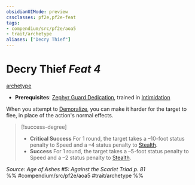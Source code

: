 ```yaml
---
obsidianUIMode: preview
cssclasses: pf2e,pf2e-feat
tags:
- compendium/src/pf2e/aoa5
- trait/archetype
aliases: ["Decry Thief"]
---
```

# Decry Thief  *Feat 4*  
[archetype](rules/traits/archetype.md "Archetype Feat Trait")  

- **Prerequisites**: [Zephyr Guard Dedication](compendium/feats/zephyr-guard-dedication-aoa5.md), trained in [Intimidation](compendium/skills.md#Intimidation)

When you attempt to [Demoralize](rules/actions/demoralize.md), you can make it harder for the target to flee, in place of the action's normal effects.

> [!success-degree] 
> - **Critical Success** For 1 round, the target takes a –10-foot status penalty to Speed and a –4 status penalty to [Stealth](compendium/skills.md#Stealth).
> - **Success** For 1 round, the target takes a –5-foot status penalty to Speed and a –2 status penalty to [Stealth](compendium/skills.md#Stealth).

*Source: Age of Ashes #5: Against the Scarlet Triad p. 81*  
%% #compendium/src/pf2e/aoa5 #trait/archetype %%